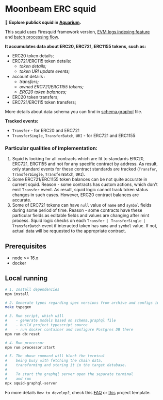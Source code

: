 # Moonbeam ERC squid

:mag_right: **Explore publick squid in [Aquarium](https://app.subsquid.io/aquarium/moonbeam-erc-tokens).**

This squid uses Firesquid framework version, 
[EVM logs indexing feature](https://docs.subsquid.io/develop-a-squid/squid-processor/evm-support) 
and [batch processing flow](https://docs.subsquid.io/develop-a-squid/squid-processor/batch-processor-in-action).

**It accumulates data about ERC20, ERC721, ERC1155 tokens, such as:**
- ERC20 token details;
- ERC721/ERC115 token details:
  - _token details;_
  - _token URI update events;_
- account details :
  - _transfers;_
  - _owned ERC721/ERC1155 tokens;_
  - _ERC20 token balances;_
- ERC20 token transfers;
- ERC721/ERC115 token transfers;

More details about data schema you can find in [schema.graphql](./schema.graphql) file.

**Tracked events:**
- `Transfer` - for ERC20 and ERC721
- `TransferSingle`, `TransferBatch`, `URI` - for ERC721 and ERC1155


### Particular qualities of implementation:

1) Squid is looking for all contracts which are fit to standards ERC20, ERC721, ERC1155 and not for 
any specific contract by address. As result, only standard events for these contract standards are 
tracked (`Transfer`, `TransferSingle`, `TransferBatch`, `URI`).
2) Some ERC721/ERC1155 token balances can be not quite accurate in current squid. Reason - some contracts has 
custom actions, which don't emit `Transfer` event. As result, squid logic cannot track token status changes
in such cases. However, ERC20 contract balances are accurate.
3) Some of ERC721 tokens can have `null` value of `name` and `symbol` fields during some period of time.
Reason - some contracts have these particular fields as editable fields and values are changing
after mint process. Squid logic checks on each `Transfer | TransferSingle | TransferBatch` event
if interacted token has `name` and `symbol` value. If not, actual data will be requested to the
appropriate contract.

## Prerequisites

* node >= 16.x
* docker

## Local running

```bash
# 1. Install dependencies
npm install

# 2. Generate types regarding spec versions from archive and configs in ./typegen/typegen.json
make typegen

# 3. Run script, which will 
#    - generate models based on schema.graphql file
#    - build project typescript source
#    - run docker container and configure Postgres DB there
npm run db:reset

# 4. Run processor
npm run processor:start

# 5. The above command will block the terminal
#    being busy with fetching the chain data, 
#    transforming and storing it in the target database.
#
#    To start the graphql server open the separate terminal
#    and run
npx squid-graphql-server
```

Fo more details `How to develop?`, check this [FAQ](./FAQ.md) or [this](https://github.com/subsquid/squid-evm-template) project template.